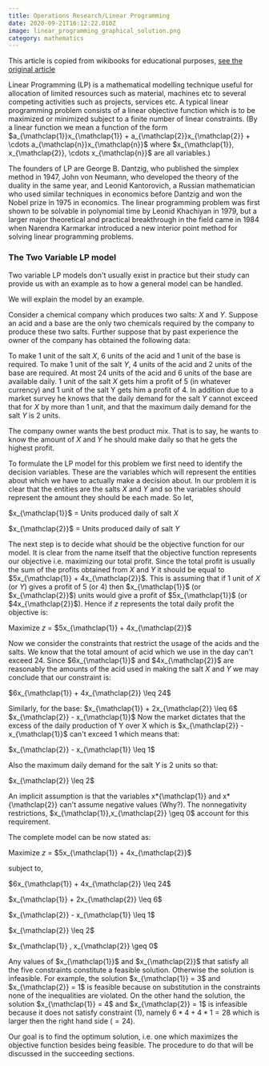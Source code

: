 ```yaml
---
title: Operations Research/Linear Programming
date: 2020-09-21T16:12:22.010Z
image: linear_programming_graphical_solution.png
category: mathematics
---
```

This article is copied from wikibooks for educational purposes, [see the original article](https://en.wikibooks.org/wiki/Operations_Research/Linear_Programming)

Linear Programming (LP) is a mathematical modelling technique useful for allocation of limited resources such as material, machines etc to several competing activities such as projects, services etc. A typical linear programming problem consists of a linear objective function which is to be maximized or minimized subject to a finite number of linear constraints. (By a linear function we mean a function of the form $a_{\mathclap{1}}x_{\mathclap{1}} + a_{\mathclap{2}}x_{\mathclap{2}} + \cdots a_{\mathclap{n}}x_{\mathclap{n}}$ where $x_{\mathclap{1}}, x_{\mathclap{2}}, \cdots x_{\mathclap{n}}$ are all variables.)

The founders of LP are George B. Dantzig, who published the simplex method in 1947, John von Neumann, who developed the theory of the duality in the same year, and Leonid Kantorovich, a Russian mathematician who used similar techniques in economics before Dantzig and won the Nobel prize in 1975 in economics. The linear programming problem was first shown to be solvable in polynomial time by Leonid Khachiyan in 1979, but a larger major theoretical and practical breakthrough in the field came in 1984 when Narendra Karmarkar introduced a new interior point method for solving linear programming problems.

### The Two Variable LP model

Two variable LP models don't usually exist in practice but their study can provide us with an example as to how a general model can be handled.

We will explain the model by an example.

Consider a chemical company which produces two salts: $X$ and $Y$. Suppose an acid and a base are the only two chemicals required by the company to produce these two salts. Further suppose that by past experience the owner of the company has obtained the following data:

To make $1$ unit of the salt $X$, $6$ units of the acid and $1$ unit of the base is required. To make $1$ unit of the salt $Y$, $4$ units of the acid and $2$ units of the base are required. At most $24$ units of the acid and $6$ units of the base are available daily. $1$ unit of the salt $X$ gets him a profit of $5$ (in whatever currency) and $1$ unit of the salt Y gets him a profit of $4$. In addition due to a market survey he knows that the daily demand for the salt $Y$ cannot exceed that for $X$ by more than $1$ unit, and that the maximum daily demand for the salt $Y$ is $2$ units.

The company owner wants the best product mix. That is to say, he wants to know the amount of $X$ and $Y$ he should make daily so that he gets the highest profit.

To formulate the LP model for this problem we first need to identify the decision variables. These are the variables which will represent the entities about which we have to actually make a decision about. In our problem it is clear that the entities are the salts $X$ and $Y$ and so the variables should represent the amount they should be each made. So let,

$x_{\mathclap{1}}$ = Units produced daily of salt $X$

$x_{\mathclap{2}}$ = Units produced daily of salt $Y$

The next step is to decide what should be the objective function for our model. It is clear from the name itself that the objective function represents our objective i.e. maximizing our total profit. Since the total profit is usually the sum of the profits obtained from $X$ and $Y$ it should be equal to $5x_{\mathclap{1}} + 4x_{\mathclap{2}}$. This is assuming that if $1$ unit of $X$ (or $Y$) gives a profit of $5$ (or $4$) then $x_{\mathclap{1}}$ (or $x_{\mathclap{2}}$) units would give a profit of $5x_{\mathclap{1}}$ (or $4x_{\mathclap{2}}$). Hence if $z$ represents the total daily profit the objective is:

Maximize $z$ = $5x_{\mathclap{1}} + 4x_{\mathclap{2}}$

Now we consider the constraints that restrict the usage of the acids and the salts. We know that the total amount of acid which we use in the day can't exceed $24$. Since $6x_{\mathclap{1}}$ and $4x_{\mathclap{2}}$ are reasonably the amounts of the acid used in making the salt $X$ and $Y$ we may conclude that our constraint is:

$6x_{\mathclap{1}} + 4x_{\mathclap{2}} \leq 24$

Similarly, for the base:
$x_{\mathclap{1}} + 2x_{\mathclap{2}} \leq 6$
$x_{\mathclap{2}} - x_{\mathclap{1}}$
Now the market dictates that the excess of the daily production of Y over X which is $x_{\mathclap{2}} - x_{\mathclap{1}}$ can't exceed $1$ which means that:

$x_{\mathclap{2}} - x_{\mathclap{1}} \leq 1$

Also the maximum daily demand for the salt $Y$ is $2$ units so that:

$x_{\mathclap{2}} \leq 2$

An implicit assumption is that the variables x*{\mathclap{1}} and x*{\mathclap{2}} can't assume negative values (Why?). The nonnegativity restrictions, $x_{\mathclap{1}},x_{\mathclap{2}} \geq 0$ account for this requirement.

The complete model can be now stated as:

Maximize $z$ = $5x_{\mathclap{1}} + 4x_{\mathclap{2}}$

subject to,

$6x_{\mathclap{1}} + 4x_{\mathclap{2}} \leq 24$

$x_{\mathclap{1}} + 2x_{\mathclap{2}} \leq 6$

$x_{\mathclap{2}} - x_{\mathclap{1}} \leq 1$

$x_{\mathclap{2}} \leq 2$

$x_{\mathclap{1}} , x_{\mathclap{2}} \geq 0$

Any values of $x_{\mathclap{1}}$ and $x_{\mathclap{2}}$ that satisfy all the five constraints constitute a feasible solution. Otherwise the solution is infeasible. For example, the solution $x_{\mathclap{1}} = 3$ and $x_{\mathclap{2}} = 1$ is feasible because on substitution in the constraints none of the inequalities are violated. On the other hand the solution, the solution $x_{\mathclap{1}} = 4$ and $x_{\mathclap{2}} = 1$ is infeasible because it does not satisfy constraint (1), namely $6 * 4 + 4 * 1 = 28$ which is larger then the right hand side ($=24$).

Our goal is to find the optimum solution, i.e. one which maximizes the objective function besides being feasible. The procedure to do that will be discussed in the succeeding sections.
